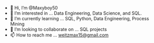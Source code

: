 - 👋 Hi, I’m @Maxyboy50
- 👀 I’m interested in ... Data Engineering, Data Science, and SQL.
- 🌱 I’m currently learning ... SQL, Python, Data Engineering, Process Mining
- 💞️ I’m looking to collaborate on ... SQL projects
- 📫 How to reach me ... weitzmax15@gmail.com

<!---
Maxyboy50/Maxyboy50 is a ✨ special ✨ repository because its `README.md` (this file) appears on your GitHub profile.
You can click the Preview link to take a look at your changes.
--->
